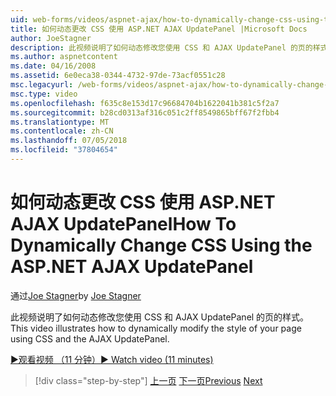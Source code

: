 ```yaml
---
uid: web-forms/videos/aspnet-ajax/how-to-dynamically-change-css-using-the-aspnet-ajax-updatepanel
title: 如何动态更改 CSS 使用 ASP.NET AJAX UpdatePanel |Microsoft Docs
author: JoeStagner
description: 此视频说明了如何动态修改您使用 CSS 和 AJAX UpdatePanel 的页的样式。
ms.author: aspnetcontent
ms.date: 04/16/2008
ms.assetid: 6e0eca38-0344-4732-97de-73acf0551c28
msc.legacyurl: /web-forms/videos/aspnet-ajax/how-to-dynamically-change-css-using-the-aspnet-ajax-updatepanel
msc.type: video
ms.openlocfilehash: f635c8e153d17c96684704b1622041b381c5f2a7
ms.sourcegitcommit: b28cd0313af316c051c2ff8549865bff67f2fbb4
ms.translationtype: MT
ms.contentlocale: zh-CN
ms.lasthandoff: 07/05/2018
ms.locfileid: "37804654"
---
```

<a name="how-to-dynamically-change-css-using-the-aspnet-ajax-updatepanel"></a><span data-ttu-id="d1c3c-103">如何动态更改 CSS 使用 ASP.NET AJAX UpdatePanel</span><span class="sxs-lookup"><span data-stu-id="d1c3c-103">How To Dynamically Change CSS Using the ASP.NET AJAX UpdatePanel</span></span>
====================
<span data-ttu-id="d1c3c-104">通过[Joe Stagner](https://github.com/JoeStagner)</span><span class="sxs-lookup"><span data-stu-id="d1c3c-104">by [Joe Stagner](https://github.com/JoeStagner)</span></span>

<span data-ttu-id="d1c3c-105">此视频说明了如何动态修改您使用 CSS 和 AJAX UpdatePanel 的页的样式。</span><span class="sxs-lookup"><span data-stu-id="d1c3c-105">This video illustrates how to dynamically modify the style of your page using CSS and the AJAX UpdatePanel.</span></span>

[<span data-ttu-id="d1c3c-106">&#9654;观看视频 （11 分钟）</span><span class="sxs-lookup"><span data-stu-id="d1c3c-106">&#9654; Watch video (11 minutes)</span></span>](https://channel9.msdn.com/Blogs/ASP-NET-Site-Videos/how-to-dynamically-change-css-using-the-aspnet-ajax-updatepanel)

> [!div class="step-by-step"]
> <span data-ttu-id="d1c3c-107">[上一页](basic-aspnet-authentication-in-an-ajax-enabled-application.md)
> [下一页](how-to-dynamically-add-controls-to-a-web-page.md)</span><span class="sxs-lookup"><span data-stu-id="d1c3c-107">[Previous](basic-aspnet-authentication-in-an-ajax-enabled-application.md)
[Next](how-to-dynamically-add-controls-to-a-web-page.md)</span></span>
